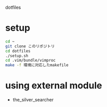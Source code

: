 dotfiles

# setup

```bash
cd ~
git clone このリポジトリ
cd dotfiles
./setup.sh
cd .vim/bundle/vimproc
make -f 環境に対応したmakefile
```

# using external module

- the_silver_searcher

